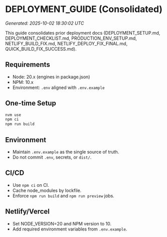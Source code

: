# DEPLOYMENT_GUIDE (Consolidated)
_Generated: 2025-10-02 18:30:02 UTC_

This guide consolidates prior deployment docs (DEPLOYMENT_SETUP.md, DEPLOYMENT_CHECKLIST.md, PRODUCTION_ENV_SETUP.md, NETLIFY_BUILD_FIX.md, NETLIFY_DEPLOY_FIX_FINAL.md, QUICK_BUILD_FIX_SUCCESS.md).

## Requirements
- Node: 20.x (engines in package.json)
- NPM: 10.x
- Environment: `.env` aligned with `.env.example`

## One-time Setup
```bash
nvm use
npm ci
npm run build
```

## Environment
- Maintain `.env.example` as the single source of truth.
- Do not commit `.env`, secrets, or `dist/`.

## CI/CD
- Use `npm ci` on CI.
- Cache node_modules by lockfile.
- Enforce `npm run build` and `npm run preview` jobs.

## Netlify/Vercel
- Set NODE_VERSION=20 and NPM version to 10.
- Add required environment variables from `.env.example`.
